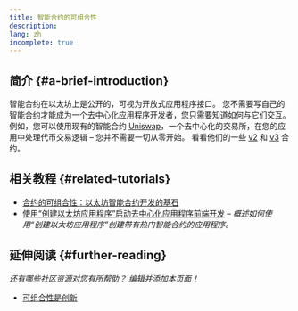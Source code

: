 ```yaml
---
title: 智能合约的可组合性
description:
lang: zh
incomplete: true
---
```


## 简介 {#a-brief-introduction}

智能合约在以太坊上是公开的，可视为开放式应用程序接口。 您不需要写自己的智能合约才能成为一个去中心化应用程序开发者，您只需要知道如何与它们交互。 例如，您可以使用现有的智能合约 [Uniswap](https://uniswap.exchange/swap)，一个去中心化的交易所，在您的应用中处理代币交易逻辑 – 您并不需要一切从零开始。 看看他们的一些 [v2](https://github.com/Uniswap/uniswap-v2-core/tree/master/contracts) 和 [v3](https://github.com/Uniswap/uniswap-v3-core/tree/main/contracts) 合约。

## 相关教程 {#related-tutorials}

- [合约的可组合性：以太坊智能合约开发的基石](https://www.decentlabs.io/blog/contract-composability-the-building-blocks-of-ethereum-smart-contract-development)
- [使用“创建以太坊应用程序”启动去中心化应用程序前端开发](/developers/tutorials/kickstart-your-dapp-frontend-development-wth-create-eth-app/) _– 概述如何使用“创建以太坊应用程序”创建带有热门智能合约的应用程序。_

## 延伸阅读 {#further-reading}

_还有哪些社区资源对您有所帮助？ 编辑并添加本页面！_

- [可组合性是创新](https://future.a16z.com/how-composability-unlocks-crypto-and-everything-else/)
